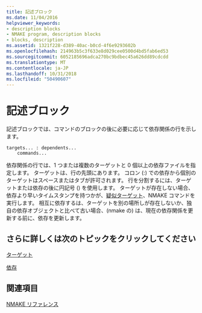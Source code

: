 ```yaml
---
title: 記述ブロック
ms.date: 11/04/2016
helpviewer_keywords:
- description blocks
- NMAKE program, description blocks
- blocks, description
ms.assetid: 1321f228-d389-40ac-b0cd-4f6e9293602b
ms.openlocfilehash: 214963b5c3f633e8d029cee0500d4bd5fab6ed53
ms.sourcegitcommit: 6052185696adca270bc9bdbec45a626dd89cdcdd
ms.translationtype: MT
ms.contentlocale: ja-JP
ms.lasthandoff: 10/31/2018
ms.locfileid: "50490607"
---
```

# <a name="description-blocks"></a>記述ブロック

記述ブロックでは、コマンドのブロックの後に必要に応じて依存関係の行を示します。

```
targets... : dependents...
    commands...
```

依存関係の行では、1 つまたは複数のターゲットと 0 個以上の依存ファイルを指定します。 ターゲットは、行の先頭にあります。 コロン (:) での依存から個別のターゲットはスペースまたはタブが許可されます。 行を分割するには、ターゲットまたは依存の後に円記号 (\) を使用します。 ターゲットが存在しない場合、依存より早いタイムスタンプを持つかが、[疑似ターゲット](../build/pseudotargets.md)、NMAKE コマンドを実行します。 相互に依存するは、ターゲットを別の場所しが存在しないか、独自の依存オブジェクトと比べて古い場合、(nmake の) は、現在の依存関係を更新する前に、依存を更新します。

## <a name="what-do-you-want-to-know-more-about"></a>さらに詳しくは次のトピックをクリックしてください

[ターゲット](../build/targets.md)

[依存](../build/dependents.md)

## <a name="see-also"></a>関連項目

[NMAKE リファレンス](../build/nmake-reference.md)